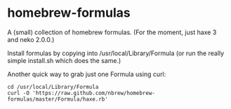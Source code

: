 homebrew-formulas
=================

A (small) collection of homebrew formulas. (For the moment, just haxe 3 and neko 2.0.0.)

Install formulas by copying into /usr/local/Library/Formula (or run the really simple install.sh which does the same.)

Another quick way to grab just one Formula using curl:
    
    cd /usr/local/Library/Formula
    curl -O 'https://raw.github.com/nbrew/homebrew-formulas/master/Formula/haxe.rb'

